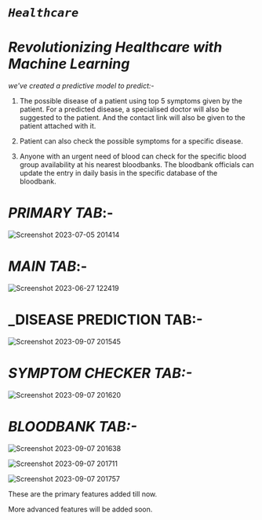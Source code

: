 # _`Healthcare`_

# _Revolutionizing Healthcare with Machine Learning_

_we've created a predictive model to predict:-_
1) The possible disease of a patient using top 5 symptoms given by the patient. For a predicted disease, a specialised doctor will also be suggested to the patient. And the contact link will also be given to the patient attached with it.
 
2) Patient can also check the possible symptoms for a specific disease.
 
3) Anyone with an urgent need of blood can check for the specific blood group availability at his nearest bloodbanks. The bloodbank officials can update the entry in daily basis in the specific database of the bloodbank.

# _PRIMARY TAB_:-
![Screenshot 2023-07-05 201414](https://github.com/debanjan1309/Healthcare/assets/91557339/d8102493-ca6d-48a6-ba70-f8d8f45d6be1)

# _MAIN TAB_:-
![Screenshot 2023-06-27 122419](https://github.com/debanjan1309/Healthcare/assets/91557339/b78bc4af-d6d3-42b9-9ce9-f7d3215d602e)

# _DISEASE PREDICTION TAB:-
![Screenshot 2023-09-07 201545](https://github.com/debanjan1309/Healthcare/assets/91557339/02d6eccf-a2a0-4cd0-aa10-40b1e3b1fd31)

# _SYMPTOM CHECKER TAB:-_
![Screenshot 2023-09-07 201620](https://github.com/debanjan1309/Healthcare/assets/91557339/58f03b1c-67c6-40aa-a9f6-97bce0327bd7)

# _BLOODBANK TAB:-_
![Screenshot 2023-09-07 201638](https://github.com/debanjan1309/Healthcare/assets/91557339/5cea0350-14d2-4e7c-8ff1-44dcd416de60)

![Screenshot 2023-09-07 201711](https://github.com/debanjan1309/Healthcare/assets/91557339/1ed6e286-17dc-4acb-8e10-5454dc314d6b)

![Screenshot 2023-09-07 201757](https://github.com/debanjan1309/Healthcare/assets/91557339/8c3bac3d-cf15-42ab-a196-11e8940b5fc9)

These are the primary features added till now.

More advanced features will be added soon.
